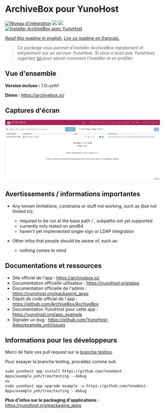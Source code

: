 # ArchiveBox pour YunoHost

[![Niveau d'intégration](https://dash.yunohost.org/integration/example.svg)](https://dash.yunohost.org/appci/app/example) ![](https://ci-apps.yunohost.org/ci/badges/example.status.svg) ![](https://ci-apps.yunohost.org/ci/badges/example.maintain.svg)  
[![Installer ArchiveBox avec YunoHost](https://install-app.yunohost.org/install-with-yunohost.svg)](https://install-app.yunohost.org/?app=example)

*[Read this readme in english.](./README.md)*
*[Lire ce readme en français.](./README_fr.md)*

> *Ce package vous permet d'installer ArchiveBox rapidement et simplement sur un serveur YunoHost.
Si vous n'avez pas YunoHost, regardez [ici](https://yunohost.org/#/install) pour savoir comment l'installer et en profiter.*

## Vue d'ensemble



**Version incluse :** 1.0~ynh1

**Démo :** https://archivebox.io/

## Captures d'écran

![](./doc/screenshots/screenshot_archivebox1.png)

## Avertissements / informations importantes

* Any known limitations, constrains or stuff not working, such as (but not limited to):
    * required to be run at the base path / , subpaths not yet supported
    * currently only tested on amd64
    * haven't yet implemented single-sign or LDAP integration 

* Other infos that people should be aware of, such as:
    * nothing comes to mind 

## Documentations et ressources

* Site officiel de l'app : https://archivebox.io/
* Documentation officielle utilisateur : https://yunohost.org/apps
* Documentation officielle de l'admin : https://yunohost.org/packaging_apps
* Dépôt de code officiel de l'app : https://github.com/ArchiveBox/ArchiveBox
* Documentation YunoHost pour cette app : https://yunohost.org/app_example
* Signaler un bug : https://github.com/YunoHost-Apps/example_ynh/issues

## Informations pour les développeurs

Merci de faire vos pull request sur la [branche testing](https://github.com/YunoHost-Apps/example_ynh/tree/testing).

Pour essayer la branche testing, procédez comme suit.
```
sudo yunohost app install https://github.com/YunoHost-Apps/example_ynh/tree/testing --debug
ou
sudo yunohost app upgrade example -u https://github.com/YunoHost-Apps/example_ynh/tree/testing --debug
```

**Plus d'infos sur le packaging d'applications :** https://yunohost.org/packaging_apps